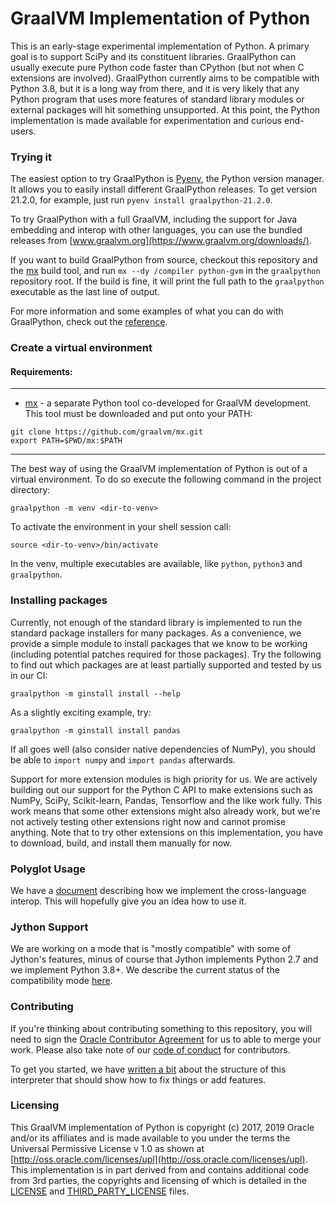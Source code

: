 # GraalVM Implementation of Python

This is an early-stage experimental implementation of Python. A primary goal is
to support SciPy and its constituent libraries. GraalPython can usually execute
pure Python code faster than CPython (but not when C extensions are
involved). GraalPython currently aims to be compatible
with Python 3.8, but it is a long way from there, and it is very likely that any
Python program that uses more features of standard library modules or external
packages will hit something unsupported. At this point, the Python
implementation is made available for experimentation and curious end-users.

### Trying it

The easiest option to try GraalPython is
[Pyenv](https://github.com/pyenv/pyenv/), the Python version manager. It allows
you to easily install different GraalPython releases. To get version 21.2.0, for
example, just run `pyenv install graalpython-21.2.0`.

To try GraalPython with a full GraalVM, including the support for Java embedding
and interop with other languages, you can use the bundled releases from
[www.graalvm.org](https://www.graalvm.org/downloads/).

If you want to build GraalPython from source, checkout this repository and the
[mx](https://github.com/graalvm/mx) build tool, and run `mx --dy /compiler
python-gvm` in the `graalpython` repository root. If the build is fine, it will
print the full path to the `graalpython` executable as the last line of output.

For more information and some examples of what you can do with GraalPython,
check out the [reference](https://www.graalvm.org/reference-manual/python/).

### Create a virtual environment
#### Requirements:
---
* [mx](https://github.com/graalvm/mx) - a separate Python tool co-developed for GraalVM development. This tool must be downloaded and put onto your PATH:

```
git clone https://github.com/graalvm/mx.git
export PATH=$PWD/mx:$PATH
```
---
The best way of using the GraalVM implementation of Python is out of a virtual environment. To do so
execute the following command in the project directory:

```
graalpython -m venv <dir-to-venv>
```

To activate the environment in your shell session call:

```
source <dir-to-venv>/bin/activate
```

In the venv, multiple executables are available, like `python`, `python3` and `graalpython`. 

### Installing packages

Currently, not enough of the standard library is implemented to run the
standard package installers for many packages. As a convenience, we provide a
simple module to install packages that we know to be working (including
potential patches required for those packages). Try the following to find out
which packages are at least partially supported and tested by us in our CI:

```
graalpython -m ginstall install --help
```

As a slightly exciting example, try:

```
graalpython -m ginstall install pandas
```

If all goes well (also consider native dependencies of NumPy), you should be
able to `import numpy` and `import pandas` afterwards.

Support for more extension modules is high priority for us. We are actively
building out our support for the Python C API to make extensions such as NumPy,
SciPy, Scikit-learn, Pandas, Tensorflow and the like work fully. This work means
that some other extensions might also already work, but we're not actively
testing other extensions right now and cannot promise anything. Note that to try
other extensions on this implementation, you have to download, build, and
install them manually for now.

### Polyglot Usage

We have a [document](docs/user/Interoperability.md) describing how we implement the
cross-language interop. This will hopefully give you an idea how to use it.

### Jython Support

We are working on a mode that is "mostly compatible" with some of Jython's
features, minus of course that Jython implements Python 2.7 and we implement
Python 3.8+. We describe the current status of the compatibility mode
[here](docs/user/Jython.md).

### Contributing

If you're thinking about contributing something to this repository, you will need
to sign the [Oracle Contributor
Agreement](http://www.graalvm.org/community/contributors/) for us to able to
merge your work. Please also take note of our [code of
conduct](http://www.graalvm.org/community/conduct/) for contributors.

To get you started, we have [written a bit](docs/contributor/CONTRIBUTING.md) about the
structure of this interpreter that should show how to fix things or add
features.

### Licensing

This GraalVM implementation of Python is copyright (c) 2017, 2019 Oracle and/or
its affiliates and is made available to you under the terms the Universal
Permissive License v 1.0 as shown at
[http://oss.oracle.com/licenses/upl](http://oss.oracle.com/licenses/upl). This
implementation is in part derived from and contains additional code from 3rd
parties, the copyrights and licensing of which is detailed in the
[LICENSE](LICENSE) and [THIRD_PARTY_LICENSE](THIRD_PARTY_LICENSE.txt) files.

